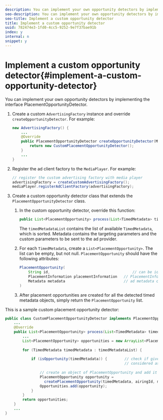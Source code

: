 ```yaml
---
description: You can implement your own opportunity detectors by implementing the interface PlacementOpportunityDetector.
seo-description: You can implement your own opportunity detectors by implementing the interface PlacementOpportunityDetector.
seo-title: Implement a custom opportunity detector
title: Implement a custom opportunity detector
uuid: 782474e3-1fd0-4cc5-9252-9e7f37bae91b
index: y
internal: n
snippet: y
---
```


# Implement a custom opportunity detector{#implement-a-custom-opportunity-detector}

You can implement your own opportunity detectors by implementing the interface PlacementOpportunityDetector.

1. Create a custom `AdvertisingFactory` instance and override `createOpportunityDetector`. For example:

   ```java
   new AdvertisingFactory() { 
       ... 
       @Override 
       public PlacementOpportunityDetector createOpportunityDetector(MediaPlayerItem item) { 
           return new CustomPlacementOpportunityDetector(); 
       } 
       ... 
   }
   ```

1. Register the ad client factory to the `MediaPlayer`. For example:

   ```java
   // register the custom advertising factory with media player 
   advertisingFactory = createCustomAdvertisingFactory(); 
   mediaPlayer.registerAdClientFactory(advertisingFactory);
   ```

1. Create a custom opportunity detector class that extends the `PlacementOpportunityDetector` class.
   1. In the custom opportunity detector, override this function:

      ```java   
      public List<PlacementOpportunity> process(List<TimedMetadata> timedMetadataList, Metadata metadata)
      ```   
   
      The `timedMetadataList` contains the list of available `TimedMetadata`, which is sorted. Metadata contains the targeting parameters and the custom parameters to be sent to the ad provider. 
   
   1. For each `TimedMetadata`, create a `List<PlacementOpportunity>`. The list can be empty, but not null. `PlacementOpportunity` should have the following attributes:

      ```java   
      PlacementOpportunity( 
          String id,                                      // can be id from timedMetadata 
          PlacementInformation placementInformation   // PlacementInformation object containing Type, time, duration 
          Metadata metadata                           // ad metadata containing targeting params sent to the ad provider 
      )
      ```

   1. After placement opportunities are created for all the detected timed metadata objects, simply return the `PlacementOpportunity` list.

This is a sample custom placement opportunity detector:

```java
public class CustomPlacementOpportunityDetector implements PlacementOpportunityDetector { 
    ... 
    @Override 
    public List<PlacementOpportunity> process(List<TimedMetadata> timedMetadataList, Metadata metadata) { 
        ... 
        List<PlacementOpportunity> opportunities = new ArrayList<PlacementOpportunity>(); 
 
        for (TimedMetadata timedMetadata : timedMetadataList) { 
 
            if (isOpportunity(timedMetadata)) {        // check if given timedMetadata should be  
                                                       // considered as an opportunity 
 
                // create an object of PlacementOpportunity and add it to the opportunities list 
                PlacementOpportunity opportunity =  
                  createPlacementOpportunity(timedMetadata, airingId, metadata); 
                Opportunities.add(opportunity); 
            } 
        } 
        return opportunities; 
    }    
    ... 
} 

```

